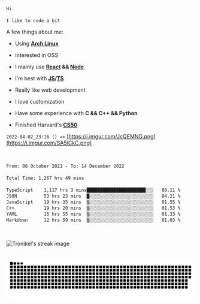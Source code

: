 ```
Hi.

I like to code a bit
```

A few things about me:

-   Using **[Arch Linux](https://archlinux.org/)**

-   Interested in OSS

-   I mainly use **[React](https://reactjs.org/) && [Node](https://nodejs.org/en/)**

-   I'm best with **[JS](https://www.javascript.com/)/[TS](https://www.typescriptlang.org/)**

-   Really like web development

-   I love customization

-   Have some experience with **C && C++ && Python**

-   Finished Harvard's **[CS50](https://cs50.harvard.edu)**

`2022-04-02_23:16 () =>` [https://i.imgur.com/JcQEMNG.png](https://i.imgur.com/SA5ICkC.png)

<br>

<!--START_SECTION:waka-->

```text
From: 08 October 2021 - To: 14 December 2022

Total Time: 1,267 hrs 49 mins

TypeScript    1,117 hrs 3 mins██████████████████████░░░   88.11 %
JSON          53 hrs 23 mins  █░░░░░░░░░░░░░░░░░░░░░░░░   04.21 %
JavaScript    19 hrs 35 mins  ▒░░░░░░░░░░░░░░░░░░░░░░░░   01.55 %
C++           19 hrs 20 mins  ▒░░░░░░░░░░░░░░░░░░░░░░░░   01.53 %
YAML          16 hrs 55 mins  ▒░░░░░░░░░░░░░░░░░░░░░░░░   01.33 %
Markdown      12 hrs 59 mins  ▒░░░░░░░░░░░░░░░░░░░░░░░░   01.03 %
```

<!--END_SECTION:waka-->

<br>

<p><img align="center" src="https://github-readme-streak-stats.herokuapp.com/?user=Tronikelis&theme=dark" alt="Tronikel's streak image" /></p>

<br>

<img title="" src="https://raw.githubusercontent.com/Tronikelis/Tronikelis/output/github-contribution-grid-snake.svg" alt="very cool snake thingey" data-align="left">
